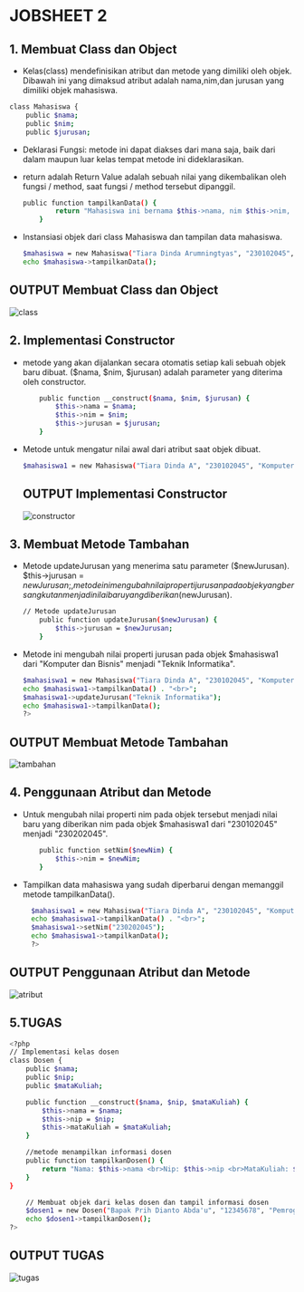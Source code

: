 # JOBSHEET 2

<h2>1. Membuat Class dan Object</h2>

-  Kelas(class) mendefinisikan atribut dan metode yang dimiliki oleh objek. Dibawah ini yang dimaksud atribut adalah nama,nim,dan jurusan yang dimiliki objek mahasiswa.

  ```bash
  class Mahasiswa {
      public $nama;
      public $nim;
      public $jurusan;
  ```

- Deklarasi Fungsi: metode ini dapat diakses dari mana saja, baik dari dalam maupun luar kelas tempat metode ini dideklarasikan.
- return adalah Return Value adalah sebuah nilai yang dikembalikan oleh fungsi / method, saat fungsi / method tersebut dipanggil.
  
  ```bash
  public function tampilkanData() {
          return "Mahasiswa ini bernama $this->nama, nim $this->nim, jurusan $this->jurusan.";
      }
  ```
- Instansiasi objek dari class Mahasiswa dan tampilan data mahasiswa.

    ```bash
    $mahasiswa = new Mahasiswa("Tiara Dinda Arumningtyas", "230102045", "Komputer dan Bisnis");
  echo $mahasiswa->tampilkanData();
    ```
  
## OUTPUT Membuat Class dan Object

![class](https://github.com/user-attachments/assets/ad3a64af-471e-4b1a-8570-d41e8cb1ad92)


<h2>2. Implementasi Constructor</h2>

- metode yang akan dijalankan secara otomatis setiap kali sebuah objek baru dibuat. ($nama, $nim, $jurusan) adalah parameter yang diterima oleh constructor.

  ```bash
      public function __construct($nama, $nim, $jurusan) {
          $this->nama = $nama;
          $this->nim = $nim;
          $this->jurusan = $jurusan;
      }
  ```
- Metode untuk mengatur nilai awal dari atribut saat objek dibuat.
  
  ```bash
  $mahasiswa1 = new Mahasiswa("Tiara Dinda A", "230102045", "Komputer dan Bisnis");
  ```

  ## OUTPUT Implementasi Constructor

  ![constructor](https://github.com/user-attachments/assets/a5d04c33-ef46-485c-bfb0-f0c50d4b8664)

<h2>3. Membuat Metode Tambahan</h2>

- Metode updateJurusan yang menerima satu parameter ($newJurusan). $this->jurusan = $newJurusan;, metode ini mengubah nilai properti jurusan pada objek yang bersangkutan menjadi nilai baru yang diberikan ($newJurusan).
   
    ```bash
    // Metode updateJurusan
        public function updateJurusan($newJurusan) {
            $this->jurusan = $newJurusan;
        }
    ```

-  Metode ini mengubah nilai properti jurusan pada objek $mahasiswa1 dari "Komputer dan Bisnis" menjadi "Teknik Informatika".
  
     ```bash
    $mahasiswa1 = new Mahasiswa("Tiara Dinda A", "230102045", "Komputer dan Bisnis");
    echo $mahasiswa1->tampilkanData() . "<br>";
    $mahasiswa1->updateJurusan("Teknik Informatika");
    echo $mahasiswa1->tampilkanData();
    ?>
    ```
     
## OUTPUT Membuat Metode Tambahan

![tambahan](https://github.com/user-attachments/assets/42ffaf7c-9614-4f28-b22b-7082117eb51a)


<h2>4. Penggunaan Atribut dan Metode</h2>

- Untuk mengubah nilai properti nim pada objek tersebut menjadi nilai baru yang diberikan nim pada objek $mahasiswa1 dari "230102045" menjadi "230202045".

  ```bash
      public function setNim($newNim) {
          $this->nim = $newNim;
      }
  ```
  
- Tampilkan data mahasiswa yang sudah diperbarui dengan memanggil metode
tampilkanData().

    ```bash
      $mahasiswa1 = new Mahasiswa("Tiara Dinda A", "230102045", "Komputer dan Bisnis");
      echo $mahasiswa1->tampilkanData() . "<br>";
      $mahasiswa1->setNim("230202045");
      echo $mahasiswa1->tampilkanData();
      ?>
    ```

## OUTPUT Penggunaan Atribut dan Metode
![atribut](https://github.com/user-attachments/assets/c6097fa6-1b96-4f14-9f4b-611237c10ead)

<h2>5.TUGAS </h2>

```bash
<?php
// Implementasi kelas dosen
class Dosen {
    public $nama;
    public $nip;
    public $mataKuliah;

    public function __construct($nama, $nip, $mataKuliah) {
        $this->nama = $nama;
        $this->nip = $nip;
        $this->mataKuliah = $mataKuliah;
    }

    //metode menampilkan informasi dosen
    public function tampilkanDosen() {
        return "Nama: $this->nama <br>Nip: $this->nip <br>MataKuliah: $this->mataKuliah.";
    }
}

    // Membuat objek dari kelas dosen dan tampil informasi dosen
    $dosen1 = new Dosen("Bapak Prih Dianto Abda'u", "12345678", "Pemrograman WEB");
    echo $dosen1->tampilkanDosen();
?>
```

## OUTPUT TUGAS

![tugas](https://github.com/user-attachments/assets/6f25e57c-2d79-4c2b-a7ff-981a3283d1f4)
